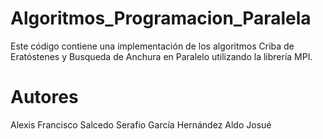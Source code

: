 # Algoritmos_Programacion_Paralela
Este código contiene una implementación de los algoritmos Criba de Eratóstenes y Busqueda de Anchura en Paralelo utilizando la librería MPI.

# Autores
Alexis Francisco Salcedo Serafio
García Hernández Aldo Josué
